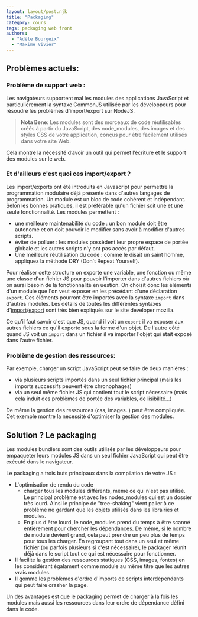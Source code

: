 ```yaml
---
layout: layout/post.njk 
title: "Packaging"
category: cours
tags: packaging web front
authors:
  - "Adèle Bourgeix"
  - "Maxime Vivier"
---
```

## Problèmes actuels:

### Problème de support web : 

Les navigateurs supportent mal les modules des applications JavaScript et particulièrement la syntaxe CommonJS utilisée par les développeurs pour résoudre les problèmes d’import/export sur NodeJS. 

> **Nota Bene**: Les modules sont des morceaux de code réutilisables créés à partir du JavaScript, des node_modules, des images et des styles CSS de votre application, conçus pour être facilement utilisés dans votre site Web.


Cela montre la nécessité d’avoir un outil qui permet l’écriture et le support des modules sur le web. 

### Et d'ailleurs c'est quoi ces import/export ?
Les import/exports ont été introduits en Javascript pour permettre la programmation modulaire déjà présente dans d'autres langages de programmation. 
Un module est un bloc de code cohérent et indépendant. Selon les bonnes pratiques, il est préférable qu'un fichier soit une et une seule fonctionnalité.
Les modules permettent :
- une meilleure maintenabilité du code : un bon module doit être autonome et on doit pouvoir le modifier sans avoir à modifier d'autres scripts.
- éviter de polluer : les modules possèdent leur propre espace de portée globale et les autres scripts n'y ont pas accès par défaut.
- Une meilleure réutilisation du code : comme le disait un saint homme, appliquez la méthode DRY (Don't Repeat Yourself).

Pour réaliser cette structure on exporte une variable, une fonction ou même une classe d'un fichier JS pour pouvoir l'importer dans d'autres fichiers où on aurai besoin de la fonctionnalité en uestion. On choisit donc les éléments d'un module que l'on veut exposer en les précédant d'une déclaration `export`. Ces éléments pourront être importés avec la syntaxe `import` dans d'autres modules.
Les détails de toutes les différentes syntaxes d'[import](https://developer.mozilla.org/fr/docs/Web/JavaScript/Reference/Instructions/import)/[export](https://developer.mozilla.org/fr/docs/Web/JavaScript/Reference/Instructions/export) sont très bien expliqués sur le site developer mozilla.

Ce qu'il faut savoir c'est que JS, quand il voit un `export` il va exposer aux autres fichiers ce qu'il exporte sous la forme d'un objet. De l'autre côté quand JS voit un `import` dans un fichier il va importer l'objet qui était exposé dans l'autre fichier.

### Problème de gestion des ressources: 

Par exemple, charger un script JavaScript peut se faire de deux manières :
- via plusieurs scripts importés dans un seul fichier principal (mais les imports successifs peuvent être chronophages)
- via un seul même fichier JS qui contient tout le script nécessaire (mais cela induit des problèmes de portée des variables, de lisibilité...)

De même la gestion des ressources (css, images..) peut être compliquée.
Cet exemple montre la necessité d'optimiser la gestion des modules. 

## Solution ? Le packaging 

Les modules bundlers sont des outils utilisés par les développeurs pour empaqueter leurs modules JS dans un seul fichier JavaScript qui peut être exécuté dans le navigateur. 

Le packaging a trois buts principaux dans la compilation de votre JS :
* L'optimisation de rendu du code
	* charger tous les modules différents, même ce qui n'est pas utilisé. Le principal problème est avec les nodes_modules qui est un dossier très lourd. Ainsi le principe de "tree-shaking" vient palier à ce problème ne gardant que les objets utilisés dans les librairies et modules.
	* En plus d'être lourd, le node_modules prend du temps à être scanné entièrement pour chercher les dépendances. De même, si le nombre de module devient grand, cela peut prendre un peu plus de temps pour tous les charger. En regroupant tout dans un seul et même fichier (ou parfois plusieurs si c'est nécessaire), le packager réunit déjà dans le script tout ce qui est nécessaire pour fonctionner. 
* Il facilite la gestion des ressources statiques (CSS, images, fontes) en les considérant égalament comme module au même titre que les autres vrais modules.
* Il gomme les problèmes d'ordre d'imports de scripts interdépendants qui peut faire crasher la page.

Un des avantages est que le packaging permet de charger à la fois les modules mais aussi les ressources dans leur ordre de dépendance défini dans le code.
